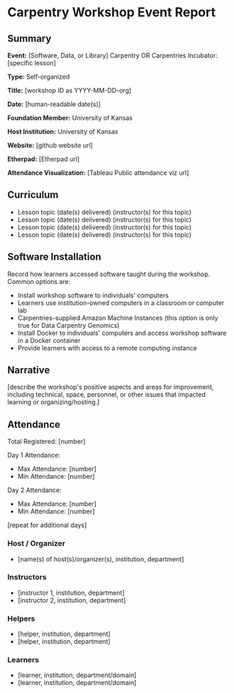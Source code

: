 # Carpentry Workshop Event Report

## Summary

**Event:** 	[Software, Data, or Library] Carpentry OR Carpentries Incubator: [specific lesson]

**Type:**	Self-organized

**Title:**	[workshop ID as YYYY-MM-DD-org]

**Date:**	[human-readable date(s)]

**Foundation Member:**	University of Kansas

**Host Institution:**	University of Kansas

**Website:**	[github website url]

**Etherpad:**	[Etherpad url]

**Attendance Visualization:**	[Tableau Public attendance viz url]


## Curriculum

* Lesson topic (date(s) delivered) (instructor(s) for this topic)
* Lesson topic (date(s) delivered) (instructor(s) for this topic)
* Lesson topic (date(s) delivered) (instructor(s) for this topic)
* Lesson topic (date(s) delivered) (instructor(s) for this topic)

## Software Installation
Record how learners accessed software taught during the workshop. Common options are:

* Install workshop software to individuals' computers
* Learners use institution-owned computers in a classroom or computer lab
* Carpentries-supplied Amazon Machine Instances (this option is only true for Data Carpentry Genomics)
* Install Docker to individuals' computers and access workshop software in a Docker container
* Provide learners with access to a remote computing instance

## Narrative
[describe the workshop's positive aspects and areas for improvement, including technical, space, personnel, or other issues that impacted learning or organizing/hosting.]

## Attendance

Total Registered: [number]

Day 1 Attendance:

* Max Attendance: [number]
* Min Attendance: [number]

Day 2 Attendance:

* Max Attendance: [number]
* Min Attendance: [number]

[repeat for additional days]

### Host / Organizer

* [name(s) of host(s)/organizer(s), institution, department]

### Instructors

* [instructor 1, institution, department]
* [instructor 2, institution, department]

### Helpers

* [helper, institution, department]
* [helper, institution, department]

### Learners

* [learner, institution, department/domain]
* [learner, institution, department/domain]
